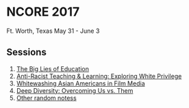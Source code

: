 # NCORE 2017
Ft. Worth, Texas
May 31 - June 3

## Sessions
1. [The Big Lies of Education](lies-of-ed.md)
1. [Anti-Racist Teaching & Learning: Exploring White Privilege](anti-racist-teach.md)
1. [Whitewashing Asian Americans in Film Media](whitewashing.md)
1. [Deep Diversity: Overcoming Us vs. Them](deep-diversity.md)
1. [Other random notess](random.md)
